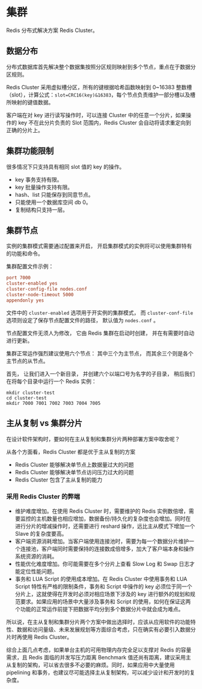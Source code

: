 # 集群

Redis 分布式解决方案 Redis Cluster。

## 数据分布

分布式数据库首先解决整个数据集按照分区规则映射到多个节点，重点在于数据分区规则。

Redis Cluster 采用虚拟槽分区，所有的键根据哈希函数映射到 0~16383 整数槽（slot），计算公式：`slot=CRC16(key)&16383`，每个节点负责维护一部分槽以及槽所映射的键值数据。

客户端在对 key 进行读写操作时，可以连接 Cluster 中的任意一个分片，如果操作的 key 不在此分片负责的 Slot 范围内，Redis Cluster 会自动将请求重定向到正确的分片上。

## 集群功能限制

很多情况下只支持具有相同 slot 值的 key 的操作。

- key 事务支持有限。
- key 批量操作支持有限。
- hash、list 只能保存到同意节点。
- 只能使用一个数据库空间 db 0。
- 复制结构只支持一层。

## 集群节点

实例的集群模式需要通过配置来开启， 开启集群模式的实例将可以使用集群特有的功能和命令。

集群配置文件示例：

```conf
port 7000
cluster-enabled yes
cluster-config-file nodes.conf
cluster-node-timeout 5000
appendonly yes
```

文件中的 `cluster-enabled` 选项用于开实例的集群模式， 而 `cluster-conf-file` 选项则设定了保存节点配置文件的路径， 默认值为 `nodes.conf` 。

节点配置文件无须人为修改， 它由 Redis 集群在启动时创建， 并在有需要时自动进行更新。

集群正常运作强烈建议使用六个节点： 其中三个为主节点， 而其余三个则是各个主节点的从节点。

首先， 让我们进入一个新目录， 并创建六个以端口号为名字的子目录， 稍后我们在将每个目录中运行一个 Redis 实例：

```shell
mkdir cluster-test
cd cluster-test
mkdir 7000 7001 7002 7003 7004 7005
```

## 主从复制 vs 集群分片

在设计软件架构时，要如何在主从复制和集群分片两种部署方案中取舍呢？

从各个方面看，Redis Cluster 都是优于主从复制的方案

- Redis Cluster 能够解决单节点上数据量过大的问题
- Redis Cluster 能够解决单节点访问压力过大的问题
- Redis Cluster 包含了主从复制的能力

### 采用 Redis Cluster 的弊端

- 维护难度增加。在使用 Redis Cluster 时，需要维护的 Redis 实例数倍增，需要监控的主机数量也相应增加，数据备份/持久化的复杂度也会增加。同时在进行分片的增减操作时，还需要进行 reshard 操作，远比主从模式下增加一个 Slave 的复杂度要高。
- 客户端资源消耗增加。当客户端使用连接池时，需要为每一个数据分片维护一个连接池，客户端同时需要保持的连接数成倍增多，加大了客户端本身和操作系统资源的消耗。
- 性能优化难度增加。你可能需要在多个分片上查看 Slow Log 和 Swap 日志才能定位性能问题。
- 事务和 LUA Script 的使用成本增加。在 Redis Cluster 中使用事务和 LUA Script 特性有严格的限制条件，事务和 Script 中操作的 key 必须位于同一个分片上，这就使得在开发时必须对相应场景下涉及的 key 进行额外的规划和规范要求。如果应用的场景中大量涉及事务和 Script 的使用，如何在保证这两个功能的正常运作前提下把数据平均分到多个数据分片中就会成为难点。

所以说，在主从复制和集群分片两个方案中做出选择时，应该从应用软件的功能特性、数据和访问量级、未来发展规划等方面综合考虑，只在确实有必要引入数据分片时再使用 Redis Cluster。

综合上面几点考虑，如果单台主机的可用物理内存完全足以支撑对 Redis 的容量需求，且 Redis 面临的并发写压力距离 Benchmark 值还尚有距离，建议采用主从复制的架构，可以省去很多不必要的麻烦。同时，如果应用中大量使用 pipelining 和事务，也建议尽可能选择主从复制架构，可以减少设计和开发时的复杂度。
